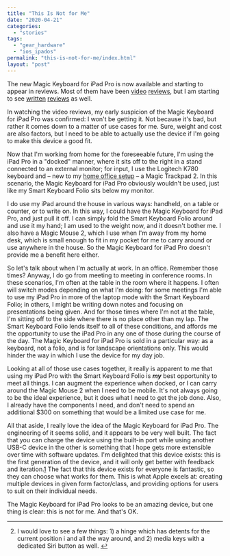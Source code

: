 ```yaml
---
title: "This Is Not for Me"
date: "2020-04-21"
categories: 
  - "stories"
tags: 
  - "gear_hardware"
  - "ios_ipados"
permalink: "this-is-not-for-me/index.html"
layout: "post"
---
```


The new Magic Keyboard for iPad Pro is now available and starting to appear in reviews. Most of them have been [video](https://www.youtube.com/watch?v=eNWG9KRAbCc) [reviews](https://www.youtube.com/watch?v=JLQAh6IHPc4&t=319s), but I am starting to see [written](https://techcrunch.com/2020/04/20/apples-magic-keyboard-review-laptop-class-typing-comes-to-ipad-pro/) [reviews](https://www.macstories.net/stories/magic-keyboard-for-ipad-pro-a-new-breed-of-laptop/) as well.

In watching the video reviews, my early suspicion of the Magic Keyboard for iPad Pro was confirmed: I won't be getting it. Not because it's bad, but rather it comes down to a matter of use cases for me. Sure, weight and cost are also factors, but I need to be able to actually use the device if I'm going to make this device a good fit.

Now that I'm working from home for the foreseeable future, I'm using the iPad Pro in a "docked" manner, where it sits off to the right in a stand connected to an external monitor; for input, I use the Logitech K780 keyboard and – new to my [home office setup](https://www.nahumck.me/my-home-office-studio/) – a Magic Trackpad 2. In this scenario, the Magic Keyboard for iPad Pro obviously wouldn't be used, just like my Smart Keyboard Folio sits below my monitor.

I do use my iPad around the house in various ways: handheld, on a table or counter, or to write on. In this way, I could have the Magic Keyboard for iPad Pro, and just pull it off. I can simply fold the Smart Keyboard Folio around and use it my hand; I am used to the weight now, and it doesn't bother me. I also have a Magic Mouse 2, which I use when I'm away from my home desk, which is small enough to fit in my pocket for me to carry around or use anywhere in the house. So the Magic Keyboard for iPad Pro doesn't provide me a benefit here either.

So let's talk about when I'm actually at work. In an office. Remember those times? Anyway, I do go from meeting to meeting in conference rooms. In these scenarios, I'm often at the table in the room where it happens. I often will switch modes depending on what I'm doing: for some meetings I'm able to use my iPad Pro in more of the laptop mode with the Smart Keyboard Folio; in others, I might be writing down notes and focusing on presentations being given. And for those times where I'm not at the table, I'm sitting off to the side where there is no place other than my lap. The Smart Keyboard Folio lends itself to all of these conditions, and affords me the opportunity to use the iPad Pro in any one of those during the course of the day. The Magic Keyboard for iPad Pro is sold in a particular way: as a keyboard, not a folio, and is for landscape orientations only. This would hinder the way in which I use the device for my day job.

Looking at all of those use cases together, it really is apparent to me that using my iPad Pro with the Smart Keyboard Folio is _**my**_ best opportunity to meet all things. I can augment the experience when docked, or I can carry around the Magic Mouse 2 when I need to be mobile. It's not always going to be the ideal experience, but it does what I need to get the job done. Also, I already have the components I need, and don't need to spend an additional $300 on something that would be a limited use case for me.

All that aside, I really love the idea of the Magic Keyboard for iPad Pro. The engineering of it seems solid, and it appears to be very well built. The fact that you can charge the device using the built-in port while using another USB-C device in the other is something that I hope gets more extensible over time with software updates. I'm delighted that this device exists: this is the first generation of the device, and it will only get better with feedback and iteration.[1](#fn-1697-iteration) The fact that this device exists for everyone is fantastic, so they can choose what works for them. This is what Apple excels at: creating multiple devices in given form factor/class, and providing options for users to suit on their individual needs.

The Magic Keyboard for iPad Pro looks to be an amazing device, but one thing is clear: this is not for me. And that's OK.

* * *

2. I would love to see a few things: 1) a hinge which has detents for the current position i and all the way around, and 2) media keys with a dedicated Siri button as well. [↩](#fnref-1697-iteration)
